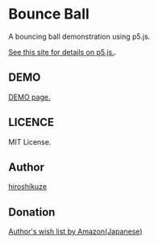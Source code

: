# Bounce Ball

A bouncing ball demonstration using p5.js.

[See this site for details on p5.js.](https://p5js.org/).

## DEMO

[DEMO page.](https://hiroshikuze.github.io/bounce_ball/)

## LICENCE

MIT License.

## Author

[hiroshikuze](https://github.com/hiroshikuze)

## Donation

[Author's wish list by Amazon(Japanese)](https://www.amazon.jp/hz/wishlist/ls/5BAWD0LZ89V9?ref_=wl_share)
